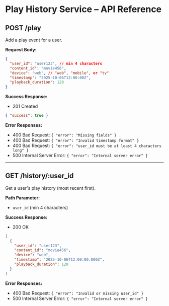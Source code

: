 # Play History Service – API Reference

## POST /play

Add a play event for a user.

**Request Body:**

```json
{
  "user_id": "user123", // min 4 characters
  "content_id": "movie456",
  "device": "web", // "web", "mobile", or "tv"
  "timestamp": "2025-10-06T12:00:00Z",
  "playback_duration": 120
}
```

**Success Response:**

- 201 Created

```json
{ "success": true }
```

**Error Responses:**

- 400 Bad Request: `{ "error": "Missing fields" }`
- 400 Bad Request: `{ "error": "Invalid timestamp format" }`
- 400 Bad Request: `{ "error": "user_id must be at least 4 characters long" }`
- 500 Internal Server Error: `{ "error": "Internal server error" }`

---

## GET /history/:user_id

Get a user's play history (most recent first).

**Path Parameter:**

- `user_id` (min 4 characters)

**Success Response:**

- 200 OK

```json
[
  {
    "user_id": "user123",
    "content_id": "movie456",
    "device": "web",
    "timestamp": "2025-10-06T12:00:00.000Z",
    "playback_duration": 120
  }
]
```

**Error Responses:**

- 400 Bad Request: `{ "error": "Invalid or missing user_id" }`
- 500 Internal Server Error: `{ "error": "Internal server error" }`
